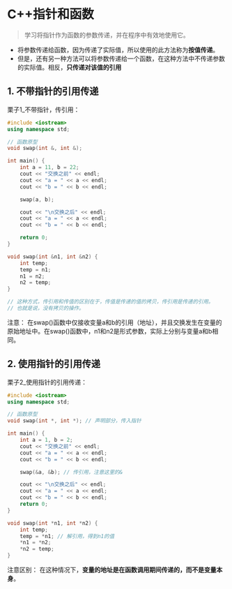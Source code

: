 # C++指针和函数
> 学习将指针作为函数的参数传递，并在程序中有效地使用它。

+ 将参数传递给函数，因为传递了实际值，所以使用的此方法称为**按值传递**。
+ 但是，还有另一种方法可以将参数传递给一个函数，在这种方法中不传递参数的实际值。相反，**只传递对该值的引用**


## 1. 不带指针的引用传递
栗子1_不带指针，传引用：
```cpp
#include <iostream>
using namespace std;

// 函数原型
void swap(int &, int &);

int main() {
    int a = 11, b = 22;
    cout << "交换之前" << endl;
    cout << "a = " << a << endl;
    cout << "b = " << b << endl;

    swap(a, b);

    cout << "\n交换之后" << endl;
    cout << "a = " << a << endl;
    cout << "b = " << b << endl;

    return 0;
}

void swap(int &n1, int &n2) {
    int temp;
    temp = n1;
    n1 = n2;
    n2 = temp;
}

// 这种方式，传引用和传值的区别在于，传值是传递的值的拷贝，传引用是传递的引用。
// 也就是说，没有拷贝的操作。
```
注意： 在swap()函数中仅接收变量a和b的引用（地址），并且交换发生在变量的原始地址中。在swap()函数中，n1和n2是形式参数，实际上分别与变量a和b相同。



## 2. 使用指针的引用传递

栗子2_使用指针的引用传递：
```cpp
#include <iostream>
using namespace std;

// 函数原型
void swap(int *, int *); // 声明部分，传入指针

int main() {
    int a = 1, b = 2;
    cout << "交换之前" << endl;
    cout << "a = " << a << endl;
    cout << "b = " << b << endl;

    swap(&a, &b); // 传引用，注意这里的&

    cout << "\n交换之后" << endl;
    cout << "a = " << a << endl;
    cout << "b = " << b << endl;
    return 0;
}

void swap(int *n1, int *n2) {
    int temp;
    temp = *n1; // 解引用，得到n1的值
    *n1 = *n2;
    *n2 = temp;
}
```

注意区别： 在这种情况下，**变量的地址是在函数调用期间传递的，而不是变量本身**。
